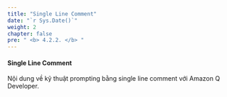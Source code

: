 ```yaml
---
title: "Single Line Comment"
date: "`r Sys.Date()`"
weight: 2
chapter: false
pre: " <b> 4.2.2. </b> "
---
```


#### Single Line Comment

Nội dung về kỹ thuật prompting bằng single line comment với Amazon Q Developer.
